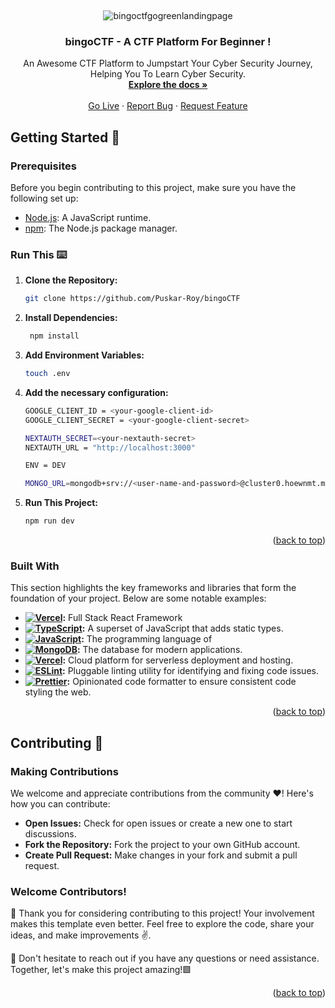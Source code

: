 <a name="readme-top"></a>


<br />
<div align="center">
  
  ![bingoctfgogreenlandingpage](https://res.cloudinary.com/dky3cpvtf/image/upload/v1709153052/bingoCTF_xlbckm.jpg)
  
<h3 align="center">bingoCTF - A CTF Platform For Beginner !</h3>
  <p align="center">
    An Awesome CTF Platform to Jumpstart Your Cyber Security Journey, Helping You To Learn Cyber Security.
    <br />
    <a href="https://github.com/Puskar-Roy/bingoCTF"><strong>Explore the docs »</strong></a>
    <br />
    <br />
    <a href="https://bingoctf.vercel.app">Go Live</a>
    ·
    <a href="https://github.com/Puskar-Roy/bingoCTF/issues">Report Bug</a>
    ·
    <a href="https://github.com/Puskar-Roy/bingoCTF/issues">Request Feature</a>
  </p>
</div>


## Getting Started 🚀

### Prerequisites
Before you begin contributing to this project, make sure you have the following set up:

- [Node.js](https://nodejs.org/): A JavaScript runtime.
- [npm](https://www.npmjs.com/): The Node.js package manager.

### Run This ⌨️

1. **Clone the Repository:**
   ```bash
   git clone https://github.com/Puskar-Roy/bingoCTF
   ```
2. **Install Dependencies:**
   ```bash
    npm install
   ```
3. **Add Environment Variables:**
   ```bash
   touch .env
   ```
4. **Add the necessary configuration:**
   
   ```bash
   GOOGLE_CLIENT_ID = <your-google-client-id>
   GOOGLE_CLIENT_SECRET = <your-google-client-secret>

   NEXTAUTH_SECRET=<your-nextauth-secret>
   NEXTAUTH_URL = "http://localhost:3000"

   ENV = DEV 

   MONGO_URL=mongodb+srv://<user-name-and-password>@cluster0.hoewnmt.mongodb.net/?retryWrites=true&w=majority
   ```
5. **Run This Project:**
   ```bash
   npm run dev
   ```

   <p align="right">(<a href="#readme-top">back to top</a>)</p>



### Built With

This section highlights the key frameworks and libraries that form the foundation of your project. Below are some notable examples:


- **[![Vercel](https://img.shields.io/badge/Next.JS-000000?style=for-the-badge&logo=vercel&logoColor=white)](https://vercel.com/):** Full Stack React Framework
- **[![TypeScript](https://shields.io/badge/TypeScript-3178C6?logo=TypeScript&logoColor=FFF&style=flat-square)](https://www.typescriptlang.org/):** A superset of JavaScript that adds static types.
- **[![JavaScript](https://img.shields.io/badge/JavaScript-323330?style=for-the-badge&logo=javascript&logoColor=F7DF1E)](https://developer.mozilla.org/en-US/docs/Web/JavaScript):** The programming language of 
- **[![MongoDB](https://img.shields.io/badge/MongoDB-4EA94B?style=for-the-badge&logo=mongodb&logoColor=white)](https://www.mongodb.com/):** The database for modern applications.
- **[![Vercel](https://img.shields.io/badge/Vercel-000000?style=for-the-badge&logo=vercel&logoColor=white)](https://vercel.com/):** Cloud platform for serverless deployment and hosting.
- **[![ESLint](https://img.shields.io/badge/ESLint-4B32C3?style=for-the-badge&logo=eslint&logoColor=white)](https://eslint.org/):** Pluggable linting utility for identifying and fixing code issues.
- **[![Prettier](https://img.shields.io/badge/Prettier-F7B93E?style=for-the-badge&logo=prettier&logoColor=white)](https://prettier.io/):** Opinionated code formatter to ensure consistent code styling the web.



<p align="right">(<a href="#readme-top">back to top</a>)</p>


   
## Contributing 🌟   
### Making Contributions

We welcome and appreciate contributions from the community ❤️! Here's how you can contribute:

- **Open Issues:** Check for open issues or create a new one to start discussions.
- **Fork the Repository:** Fork the project to your own GitHub account.
- **Create Pull Request:** Make changes in your fork and submit a pull request.

### Welcome Contributors!

🚀 Thank you for considering contributing to this project! Your involvement makes this template even better. Feel free to explore the code, share your ideas, and make improvements ✌️.

🌟 Don't hesitate to reach out if you have any questions or need assistance. Together, let's make this project amazing!🟩

<p align="right">(<a href="#readme-top">back to top</a>)</p>






